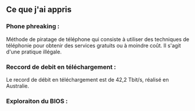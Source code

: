 ## Ce que j'ai appris

### Phone phreaking :

Méthode de piratage de téléphone qui consiste à utiliser des techniques de téléphonie pour obtenir des services gratuits ou à moindre coût. Il s'agit d'une pratique illégale.

### Reccord de debit en téléchargement :

Le record de débit en téléchargement est de 42,2 Tbit/s, réalisé en Australie.

### Exploraiton du BIOS :

